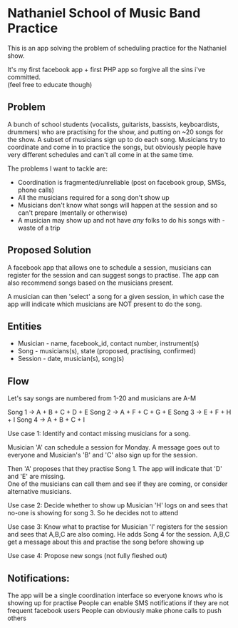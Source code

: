 Nathaniel School of Music Band Practice
=======================================

This is an app solving the problem of scheduling practice for the Nathaniel show.

It's my first facebook app + first PHP app so forgive all the sins i've committed.  
(feel free to educate though)

Problem
-------

A bunch of school students (vocalists, guitarists, bassists, keyboardists, drummers) who
are practising for the show, and putting on ~20 songs for the show.  A subset of musicians 
sign up to do each song.  Musicians try to coordinate and come in to practice the songs, but
obviously people have very different schedules and can't all come in at the same time.

The problems I want to tackle are:
- Coordination is fragmented/unreliable (post on facebook group, SMSs, phone calls)
- All the musicians required for a song don't show up
- Musicians don't know what songs will happen at the session and so can't prepare (mentally or otherwise)
- A musician may show up and not have *any* folks to do his songs with - waste of a trip


Proposed Solution
-----------------
A facebook app that allows one to schedule a session, musicians can register for the session and
can suggest songs to practise.  The app can also recommend songs based on the musicians present.

A musician can then 'select' a song for a given session, in which case the app will indicate which
musicians are NOT present to do the song.

Entities
--------
* Musician - name, facebook_id, contact number, instrument(s)
* Song - musicians(s), state (proposed, practising, confirmed)
* Session - date, musician(s), song(s)

Flow
----
Let's say songs are numbered from 1-20 and musicians are A-M

Song 1 -> A + B + C + D + E
Song 2 -> A + F + C + G + E
Song 3 -> E + F + H + I
Song 4 -> A + B + C + I

Use case 1: Identify and contact missing musicians for a song.

Musician 'A' can schedule a session for Monday.  A message goes out to everyone and Musician's 'B' 
and 'C' also sign up for the session.

Then 'A' proposes that they practise Song 1.  The app will indicate that 'D' and 'E' are missing.  
One of the musicians can call them and see if they are coming, or consider alternative musicians.


Use case 2: Decide whether to show up
Musician 'H' logs on and sees that no-one is showing for song 3.  So he decides not to attend


Use case 3: Know what to practise for
Musician 'I' registers for the session and sees that A,B,C are also coming.  He adds Song 4 for
the session.  A,B,C get a message about this and practise the song before showing up

Use case 4: Propose new songs (not fully fleshed out)



Notifications:
--------------
The app will be a single coordination interface so everyone knows who is showing up for practise
People can enable SMS notifications if they are not frequent facebook users
People can obviously make phone calls to push others
